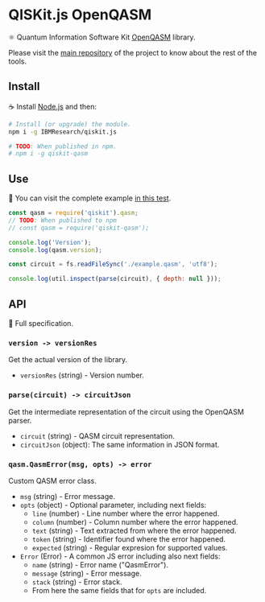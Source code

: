 # QISKit.js OpenQASM

:atom_symbol: Quantum Information Software Kit [OpenQASM](https://github.com/IBM/qiskit-openqasm) library.

Please visit the [main repository](https://github.ibm.com/IBMResearch/qiskit.js) of the project to know about the rest of the tools.

## Install

:coffee: Install [Node.js](https://nodejs.org/download) and then:

```sh
# Install (or upgrade) the module.
npm i -g IBMResearch/qiskit.js

# TODO: When published in npm.
# npm i -g qiskit-qasm
```

## Use

:pencil: You can visit the complete example [in this test](./test/functional/parse.js).

```js
const qasm = require('qiskit').qasm;
// TODO: When published to npm
// const qasm = require('qiskit-qasm');

console.log('Version');
console.log(qasm.version);

const circuit = fs.readFileSync('./example.qasm', 'utf8');

console.log(util.inspect(parse(circuit), { depth: null }));
```

## API

:eyes: Full specification.

### `version -> versionRes`

Get the actual version of the library.

- `versionRes` (string) - Version number.

### `parse(circuit) -> circuitJson`

Get the intermediate representation of the circuit using the OpenQASM parser.

- `circuit` (string) - QASM circuit representation.
- `circuitJson` (object): The same information in JSON format.

### `qasm.QasmError(msg, opts) -> error`

Custom QASM error class.

- `msg` (string) - Error message.
- `opts` (object) - Optional parameter, including next fields:
  - `line` (number) - Line number where the error happened.
  - `column` (number) - Column number where the error happened.
  - `text` (string) - Text extracted from where the error happened.
  - `token` (string) - Identifier found where the error happened.
  - `expected` (string) - Regular expresion for supported values.
- `Error` (Error) - A common JS error including also next fields:
  - `name` (string) - Error name ("QasmError").
  - `message` (string) - Error message.
  - `stack` (string) - Error stack.
  - From here the same fields that for `opts` are included.
